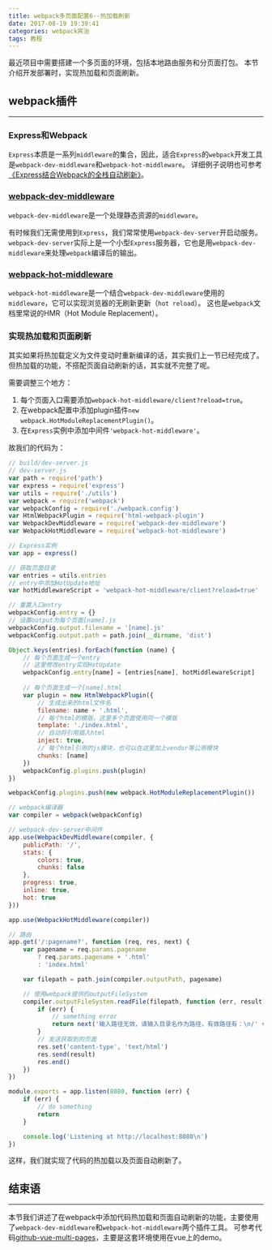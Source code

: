```yaml
---
title: webpack多页面配置6--热加载刷新
date: 2017-08-19 19:39:41
categories: webpack宾治
tags: 教程
---
```

最近项目中需要搭建一个多页面的环境，包括本地路由服务和分页面打包。
本节介绍开发部署时，实现热加载和页面刷新。
<!--more-->

## webpack插件
---

### Express和Webpack
`Express`本质是一系列`middleware`的集合，因此，适合`Express`的`webpack`开发工具是`webpack-dev-middleware`和`webpack-hot-middleware`。
详细例子说明也可参考[《Express结合Webpack的全栈自动刷新》](https://segmentfault.com/a/1190000004505747)。

### [webpack-dev-middleware](https://www.npmjs.com/package/webpack-dev-middleware)
`webpack-dev-middleware`是一个处理静态资源的`middleware`。

有时候我们无需使用到`Express`，我们常常使用`webpack-dev-server`开启动服务。
`webpack-dev-server`实际上是一个小型`Express`服务器，它也是用`webpack-dev-middleware`来处理`webpack`编译后的输出。

### [webpack-hot-middleware](https://www.npmjs.com/package/webpack-hot-middleware)
`webpack-hot-middleware`是一个结合`webpack-dev-middleware`使用的`middleware`，它可以实现浏览器的无刷新更新（`hot reload`）。
这也是`webpack`文档里常说的HMR（Hot Module Replacement）。

### 实现热加载和页面刷新
其实如果将热加载定义为文件变动时重新编译的话，其实我们上一节已经完成了。
但热加载的功能，不搭配页面自动刷新的话，其实就不完整了呢。

需要调整三个地方：
1. 每个页面入口需要添加`webpack-hot-middleware/client?reload=true`。
2. 在webpack配置中添加plugin插件`new webpack.HotModuleReplacementPlugin()`。
3. 在`Express`实例中添加中间件`'webpack-hot-middleware'`。

故我们的代码为：

``` js
// build/dev-server.js
// dev-server.js
var path = require('path')
var express = require('express')
var utils = require('./utils')
var webpack = require('webpack')
var webpackConfig = require('./webpack.config')
var HtmlWebpackPlugin = require('html-webpack-plugin')
var WebpackDevMiddleware = require('webpack-dev-middleware')
var WebpackHotMiddleware = require('webpack-hot-middleware')

// Express实例
var app = express()

// 获取页面目录
var entries = utils.entries
// entry中添加HotUpdate地址
var hotMiddlewareScript = 'webpack-hot-middleware/client?reload=true'

// 重置入口entry
webpackConfig.entry = {}
// 设置output为每个页面[name].js
webpackConfig.output.filename = '[name].js'
webpackConfig.output.path = path.join(__dirname, 'dist')

Object.keys(entries).forEach(function (name) {
    // 每个页面生成一个entry
    // 这里修改entry实现HotUpdate
    webpackConfig.entry[name] = [entries[name], hotMiddlewareScript]
    
    // 每个页面生成一个[name].html
    var plugin = new HtmlWebpackPlugin({
        // 生成出来的html文件名
        filename: name + '.html',
        // 每个html的模版，这里多个页面使用同一个模版
        template: './index.html',
        // 自动将引用插入html
        inject: true,
        // 每个html引用的js模块，也可以在这里加上vendor等公用模块
        chunks: [name]
    })
    webpackConfig.plugins.push(plugin)
})

webpackConfig.plugins.push(new webpack.HotModuleReplacementPlugin())

// webpack编译器
var compiler = webpack(webpackConfig)

// webpack-dev-server中间件
app.use(WebpackDevMiddleware(compiler, {
    publicPath: '/',
    stats: {
        colors: true,
        chunks: false
    },
    progress: true,
    inline: true,
    hot: true
}))

app.use(WebpackHotMiddleware(compiler))

// 路由
app.get('/:pagename?', function (req, res, next) {
    var pagename = req.params.pagename
        ? req.params.pagename + '.html'
        : 'index.html'

    var filepath = path.join(compiler.outputPath, pagename)

    // 使用webpack提供的outputFileSystem
    compiler.outputFileSystem.readFile(filepath, function (err, result) {
        if (err) {
            // something error
            return next('输入路径无效，请输入目录名作为路径，有效路径有：\n/' + Object.keys(entries).join('\n/'))
        }
        // 发送获取到的页面
        res.set('content-type', 'text/html')
        res.send(result)
        res.end()
    })
})

module.exports = app.listen(8080, function (err) {
    if (err) {
        // do something
        return
    }

    console.log('Listening at http://localhost:8080\n')
})
```

这样，我们就实现了代码的热加载以及页面自动刷新了。

## 结束语
---
本节我们讲述了在webpack中添加代码热加载和页面自动刷新的功能，主要使用了`webpack-dev-middleware`和`webpack-hot-middleware`两个插件工具。
可参考代码[github-vue-multi-pages](https://github.com/godbasin/vue-multi-pages)，主要是这套环境使用在vue上的demo。
